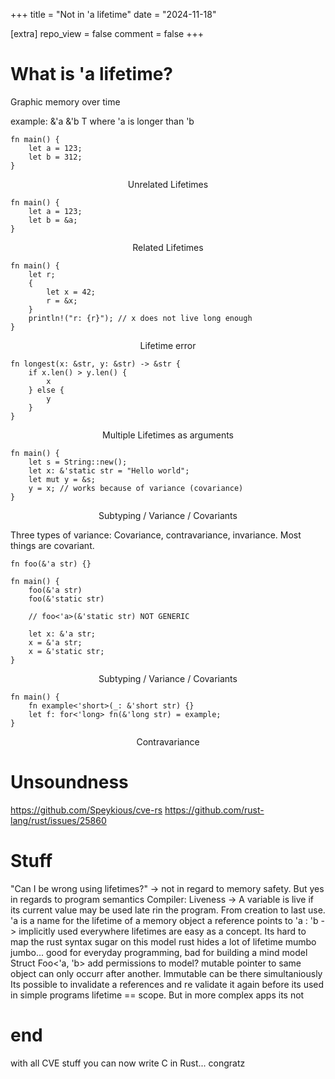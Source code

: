 +++
title = "Not in 'a lifetime"
date = "2024-11-18"

[extra]
repo_view = false
comment = false
+++

<!-- https://www.youtube.com/watch?v=iVYWDIW71jk -->
<!-- https://rufflewind.com/img/rust-move-copy-borrow.png -->
<!-- https://github.com/pretzelhammer/rust-blog/blob/master/posts/common-rust-lifetime-misconceptions.md -->
<!-- https://www.youtube.com/watch?v=8-KLX1PGg8Q -->

# What is 'a lifetime?

Graphic memory over time

example: &'a &'b T where 'a is longer than 'b

```rust,
fn main() {
    let a = 123;
    let b = 312;
}
```

<center>
Unrelated Lifetimes
</center>

```rust,
fn main() {
    let a = 123;
    let b = &a;
}
```

<center>
Related Lifetimes
</center>

```rust,
fn main() {
    let r;
    {
        let x = 42;
        r = &x;
    }
    println!("r: {r}"); // x does not live long enough
}
```

<center>
Lifetime error
</center>

```rust,
fn longest(x: &str, y: &str) -> &str {
    if x.len() > y.len() {
        x
    } else {
        y
    }
}
```

<center>
Multiple Lifetimes as arguments
</center>

```rust,
fn main() {
    let s = String::new();
    let x: &'static str = "Hello world";
    let mut y = &s;
    y = x; // works because of variance (covariance)
}
```

<center>
Subtyping / Variance / Covariants
</center>

Three types of variance: Covariance, contravariance, invariance.
Most things are covariant.

```rust,
fn foo(&'a str) {}

fn main() {
    foo(&'a str)
    foo(&'static str)

    // foo<'a>(&'static str) NOT GENERIC

    let x: &'a str;
    x = &'a str;
    x = &'static str;
}
```

<center>
Subtyping / Variance / Covariants
</center>

```rust,
fn main() {
    fn example<'short>(_: &'short str) {}
    let f: for<'long> fn(&'long str) = example;
}
```

<center>
Contravariance
</center>

# Unsoundness

https://github.com/Speykious/cve-rs
https://github.com/rust-lang/rust/issues/25860

# Stuff

"Can I be wrong using lifetimes?" -> not in regard to memory safety. But yes in regards to program semantics
Compiler: Liveness -> A variable is live if its current value may be used late rin the program. From creation to last use.
'a is a name for the lifetime of a memory object a reference points to
'a : 'b -> implicitly used everywhere
lifetimes are easy as a concept. Its hard to map the rust syntax sugar on this model
rust hides a lot of lifetime mumbo jumbo... good for everyday programming, bad for building a mind model
Struct Foo<'a, 'b>
add permissions to model? mutable pointer to same object can only occurr after another. Immutable can be there simultaniously
Its possible to invalidate a references and re validate it again before its used
in simple programs lifetime == scope. But in more complex apps its not

# end

with all CVE stuff you can now write C in Rust... congratz
